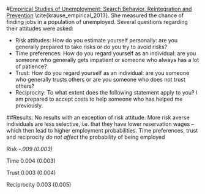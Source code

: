 #[Empirical Studies of Unemployment: Search Behavior, Reintegration and Prevention](http://www.diss.fu-berlin.de/diss/servlets/MCRFileNodeServlet/FUDISS_derivate_000000013593/0_dissertation_AK_vfinal_online.pdf?hosts=local) \cite{krause_empirical_2013}.
She measured the chance of finding jobs in a population of unemployed. Several questions regarding their attitudes were asked:
* Risk attitudes: How do you estimate yourself personally: are you generally prepared to take risks or do you try to avoid risks?
* Time preferences: How do you regard yourself as an individual: are you someone who generally gets impatient or someone who always has a lot of patience?
* Trust: How do you regard yourself as an individual: are you someone who generally trusts others or are you someone who does not trust others?
* Reciprocity: To what extent does the following statement apply to you? I am prepared to accept costs to help someone who has helped me previously.


##Results:
No results with an exception of risk attitude. 
More risk averse individuals are less selective, i.e. that they have lower reservation wages – which then lead to higher employment probabilities.
Time preferences, trust and  reciprocity *do not affect* the probability of being employed

Risk *-.009 (0.003)*

Time 0.004 (0.003)

Trust 0.003 (0.004)

Reciprocity 0.003 (0.005)